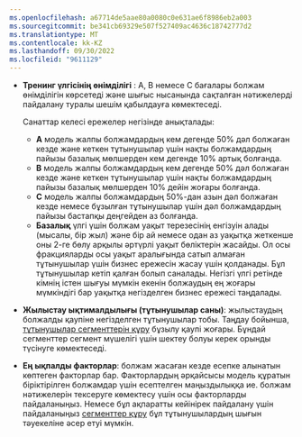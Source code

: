 ```yaml
---
ms.openlocfilehash: a67714de5aae80a0080c0e631ae6f8986eb2a003
ms.sourcegitcommit: be341cb69329e507f527409ac4636c18742777d2
ms.translationtype: MT
ms.contentlocale: kk-KZ
ms.lasthandoff: 09/30/2022
ms.locfileid: "9611129"
---
```

- **Тренинг үлгісінің өнімділігі** : A, B немесе C бағалары болжам өнімділігін көрсетеді және шығыс нысанында сақталған нәтижелерді пайдалану туралы шешім қабылдауға көмектеседі.

  Санаттар келесі ережелер негізінде анықталады:
  - **A** модель жалпы болжамдардың кем дегенде 50% дәл болжаған кезде және кеткен тұтынушылар үшін нақты болжамдардың пайызы базалық мөлшерден кем дегенде 10% артық болғанда.
  - **B** модель жалпы болжамдардың кем дегенде 50% дәл болжаған кезде және кеткен тұтынушылар үшін нақты болжамдардың пайызы базалық мөлшерден 10% дейін жоғары болғанда.
  - **C** модель жалпы болжамдардың 50%-дан азын дәл болжаған кезде немесе бұзылған тұтынушылар үшін дәл болжамдардың пайызы бастапқы деңгейден аз болғанда.
  - **Базалық** үлгі үшін болжам уақыт терезесінің енгізуін алады (мысалы, бір жыл) және бір ай немесе одан аз уақытқа жеткенше оны 2-ге бөлу арқылы әртүрлі уақыт бөліктерін жасайды. Ол осы фракцияларды осы уақыт аралығында сатып алмаған тұтынушылар үшін бизнес ережесін жасау үшін қолданады. Бұл тұтынушылар кетіп қалған болып саналады. Негізгі үлгі ретінде кімнің істен шығуы мүмкін екенін болжаудың ең жоғары мүмкіндігі бар уақытқа негізделген бизнес ережесі таңдалады.

- **Жылыстау ықтималдылығы (тұтынушылар саны)**: жылыстаудың болжалды қаупіне негізделген тұтынушылар тобы. Таңдау бойынша, [тұтынушылар сегменттерін құру](../prediction-based-segment.md) бұзылу қаупі жоғары. Бұндай сегменттер сегмент мүшелігі үшін шектеу болуы керек орынды түсінуге көмектеседі.

- **Ең ықпалды факторлар**: болжам жасаған кезде есепке алынатын көптеген факторлар бар. Факторлардың әрқайсысы модель құратын біріктірілген болжамдар үшін есептелген маңыздылыққа ие. болжам нәтижелерін тексеруге көмектесу үшін осы факторларды пайдаланыңыз. Немесе бұл ақпаратты кейінірек пайдалану үшін пайдаланыңыз [сегменттер құру](../prediction-based-segment.md) бұл тұтынушылардың шығын тәуекеліне әсер етуі мүмкін.